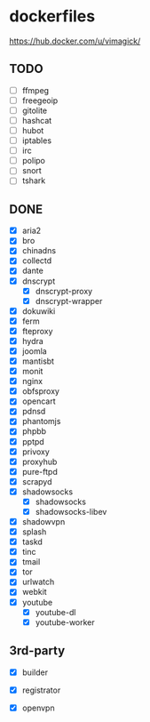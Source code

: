 dockerfiles
===========

https://hub.docker.com/u/vimagick/

## TODO

- [ ] ffmpeg
- [ ] freegeoip
- [ ] gitolite
- [ ] hashcat
- [ ] hubot
- [ ] iptables
- [ ] irc
- [ ] polipo
- [ ] snort
- [ ] tshark

## DONE

- [x] aria2
- [x] bro
- [x] chinadns
- [x] collectd
- [x] dante
- [x] dnscrypt
    - [x] dnscrypt-proxy
    - [x] dnscrypt-wrapper
- [x] dokuwiki
- [x] ferm
- [x] fteproxy
- [x] hydra
- [x] joomla
- [x] mantisbt
- [x] monit
- [x] nginx
- [x] obfsproxy
- [x] opencart
- [x] pdnsd
- [x] phantomjs
- [x] phpbb
- [x] pptpd
- [x] privoxy
- [x] proxyhub
- [x] pure-ftpd
- [x] scrapyd
- [x] shadowsocks
    - [x] shadowsocks
    - [x] shadowsocks-libev
- [x] shadowvpn
- [x] splash
- [x] taskd
- [x] tinc
- [x] tmail
- [x] tor
- [x] urlwatch
- [x] webkit
- [x] youtube
    - [x] youtube-dl
    - [x] youtube-worker

## 3rd-party

- [x] builder
- [x] registrator
- [x] openvpn

